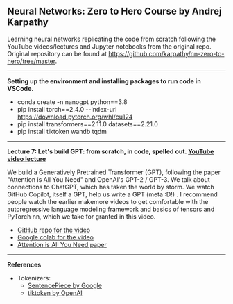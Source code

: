 ## Neural Networks: Zero to Hero Course by Andrej Karpathy

Learning neural networks replicating the code from scratch following the YouTube videos/lectures and Jupyter notebooks from the original repo. Original repository can be found at https://github.com/karpathy/nn-zero-to-hero/tree/master. 

---

**Setting up the environment and installing packages to run code in VSCode.**
- conda create -n nanogpt python==3.8
- pip install torch==2.4.0 --index-url https://download.pytorch.org/whl/cu124
- pip install transformers==2.11.0 datasets==2.21.0
- pip install tiktoken wandb tqdm

---

**Lecture 7: Let's build GPT: from scratch, in code, spelled out. [YouTube video lecture](https://www.youtube.com/watch?v=kCc8FmEb1nY)**

We build a Generatively Pretrained Transformer (GPT), following the paper "Attention is All You Need" and OpenAI's GPT-2 / GPT-3. We talk about connections to ChatGPT, which has taken the world by storm. We watch GitHub Copilot, itself a GPT, help us write a GPT (meta :D!) . I recommend people watch the earlier makemore videos to get comfortable with the autoregressive language modeling framework and basics of tensors and PyTorch nn, which we take for granted in this video.

- [GitHub repo for the video](https://github.com/karpathy/ng-video-lecture)
- [Google colab for the video](https://colab.research.google.com/drive/1JMLa53HDuA-i7ZBmqV7ZnA3c_fvtXnx-?usp=sharing)
- [Attention is All You Need paper](https://arxiv.org/abs/1706.03762)

---
**References**
- Tokenizers: 
    - [SentencePiece by Google](https://github.com/google/sentencepiece)
    - [tiktoken by OpenAI](https://github.com/openai/tiktoken)

